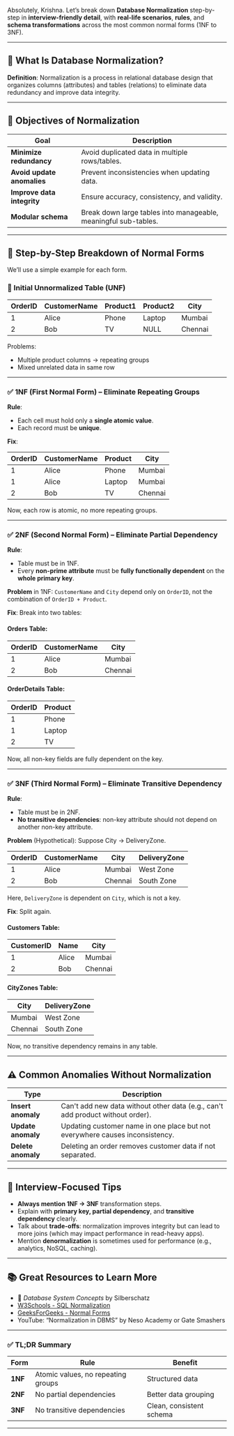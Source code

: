 Absolutely, Krishna. Let’s break down **Database Normalization** step-by-step in **interview-friendly detail**, with **real-life scenarios**, **rules**, and **schema transformations** across the most common normal forms (1NF to 3NF).

---

## 🎯 What Is Database Normalization?

**Definition**:
Normalization is a process in relational database design that organizes columns (attributes) and tables (relations) to eliminate data redundancy and improve data integrity.

---

## 🧩 Objectives of Normalization

| Goal                       | Description                                                     |
| -------------------------- | --------------------------------------------------------------- |
| **Minimize redundancy**    | Avoid duplicated data in multiple rows/tables.                  |
| **Avoid update anomalies** | Prevent inconsistencies when updating data.                     |
| **Improve data integrity** | Ensure accuracy, consistency, and validity.                     |
| **Modular schema**         | Break down large tables into manageable, meaningful sub-tables. |

---

## 🧱 Step-by-Step Breakdown of Normal Forms

We’ll use a simple example for each form.

### 🧪 Initial Unnormalized Table (UNF)

| OrderID | CustomerName | Product1 | Product2 | City    |
| ------- | ------------ | -------- | -------- | ------- |
| 1       | Alice        | Phone    | Laptop   | Mumbai  |
| 2       | Bob          | TV       | NULL     | Chennai |

Problems:

* Multiple product columns → repeating groups
* Mixed unrelated data in same row

---

### ✅ **1NF (First Normal Form) – Eliminate Repeating Groups**

**Rule**:

* Each cell must hold only a **single atomic value**.
* Each record must be **unique**.

**Fix**:

| OrderID | CustomerName | Product | City    |
| ------- | ------------ | ------- | ------- |
| 1       | Alice        | Phone   | Mumbai  |
| 1       | Alice        | Laptop  | Mumbai  |
| 2       | Bob          | TV      | Chennai |

Now, each row is atomic, no more repeating groups.

---

### ✅ **2NF (Second Normal Form) – Eliminate Partial Dependency**

**Rule**:

* Table must be in 1NF.
* Every **non-prime attribute** must be **fully functionally dependent** on the **whole primary key**.

**Problem** in 1NF: `CustomerName` and `City` depend only on `OrderID`, not the combination of `OrderID + Product`.

**Fix**: Break into two tables:

#### Orders Table:

| OrderID | CustomerName | City    |
| ------- | ------------ | ------- |
| 1       | Alice        | Mumbai  |
| 2       | Bob          | Chennai |

#### OrderDetails Table:

| OrderID | Product |
| ------- | ------- |
| 1       | Phone   |
| 1       | Laptop  |
| 2       | TV      |

Now, all non-key fields are fully dependent on the key.

---

### ✅ **3NF (Third Normal Form) – Eliminate Transitive Dependency**

**Rule**:

* Table must be in 2NF.
* **No transitive dependencies**: non-key attribute should not depend on another non-key attribute.

**Problem** (Hypothetical):
Suppose City → DeliveryZone.

| OrderID | CustomerName | City    | DeliveryZone |
| ------- | ------------ | ------- | ------------ |
| 1       | Alice        | Mumbai  | West Zone    |
| 2       | Bob          | Chennai | South Zone   |

Here, `DeliveryZone` is dependent on `City`, which is not a key.

**Fix**: Split again.

#### Customers Table:

| CustomerID | Name  | City    |
| ---------- | ----- | ------- |
| 1          | Alice | Mumbai  |
| 2          | Bob   | Chennai |

#### CityZones Table:

| City    | DeliveryZone |
| ------- | ------------ |
| Mumbai  | West Zone    |
| Chennai | South Zone   |

Now, no transitive dependency remains in any table.

---

## ⚠️ Common Anomalies Without Normalization

| Type               | Description                                                                    |
| ------------------ | ------------------------------------------------------------------------------ |
| **Insert anomaly** | Can't add new data without other data (e.g., can't add product without order). |
| **Update anomaly** | Updating customer name in one place but not everywhere causes inconsistency.   |
| **Delete anomaly** | Deleting an order removes customer data if not separated.                      |

---

## 🧠 Interview-Focused Tips

* **Always mention 1NF → 3NF** transformation steps.
* Explain with **primary key, partial dependency**, and **transitive dependency** clearly.
* Talk about **trade-offs**: normalization improves integrity but can lead to more joins (which may impact performance in read-heavy apps).
* Mention **denormalization** is sometimes used for performance (e.g., analytics, NoSQL, caching).

---

## 📚 Great Resources to Learn More

* 📘 *Database System Concepts* by Silberschatz
* [W3Schools - SQL Normalization](https://www.w3schools.com/sql/sql_normalization.asp)
* [GeeksForGeeks - Normal Forms](https://www.geeksforgeeks.org/normalization-in-dbms/)
* YouTube: “Normalization in DBMS” by Neso Academy or Gate Smashers

---

### ✅ TL;DR Summary

| Form    | Rule                               | Benefit                  |
| ------- | ---------------------------------- | ------------------------ |
| **1NF** | Atomic values, no repeating groups | Structured data          |
| **2NF** | No partial dependencies            | Better data grouping     |
| **3NF** | No transitive dependencies         | Clean, consistent schema |

---
